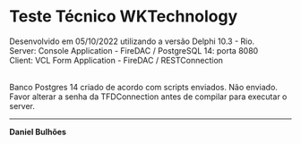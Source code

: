 # Teste Técnico WKTechnology

Desenvolvido em 05/10/2022 utilizando a versão Delphi 10.3 - Rio.<br>
Server: Console Application - FireDAC / PostgreSQL 14: porta 8080<br>
Client: VCL Form Application - FireDAC / RESTConnection<br>

<br>
Banco Postgres 14 criado de acordo com scripts enviados. Não enviado. <br>
Favor alterar a senha da TFDConnection antes de compilar para executar o server.<br>
<hr>
<b>Daniel Bulhões</b>

